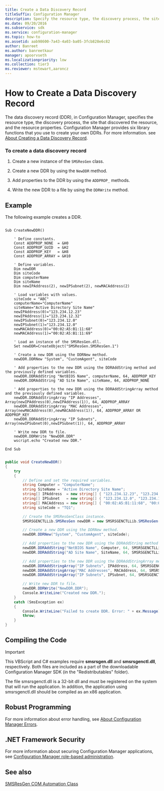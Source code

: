 ```yaml
---
title: Create a Data Discovery Record
titleSuffix: Configuration Manager
description: Specify the resource type, the discovery process, the site that discovered the resource, and the resource properties.
ms.date: 09/20/2016
ms.subservice: sdk
ms.service: configuration-manager
ms.topic: how-to
ms.assetid: aab98600-7a43-4a03-ba05-3fcb828e6c82
author: Banreet
ms.author: banreetkaur
manager: apoorvseth
ms.localizationpriority: low
ms.collection: tier3
ms.reviewer: mstewart,aaroncz 
---
```

# How to Create a Data Discovery Record
The data discovery record (DDR), in Configuration Manager, specifies the resource type, the discovery process, the site that discovered the resource, and the resource properties. Configuration Manager provides six library functions that you use to create your own DDRs. For more information. see [About Creating a Data Discovery Record](../../../../develop/core/servers/configure/about-creating-a-data-discovery-record.md).  

### To create a data discovery record  

1.  Create a new instance of the `SMSResGen` class.  

2.  Create a new DDR by using the `NewDDR` method.  

3.  Add properties to the DDR by using the `ADDPROP_` methods.  

4.  Write the new DDR to a file by using the `DDRWrite` method.  

## Example  
 The following example creates a DDR.  

```vbs  

Sub CreateNewDDR()  

    ' Define constants.  
    Const ADDPROP_NONE  = &H0  
    Const ADDPROP_GUID  = &H2  
    Const ADDPROP_KEY   = &H8  
    Const ADDPROP_ARRAY = &H10  

    ' Define variables.  
    Dim newDDR  
    Dim siteCode  
    Dim computerName  
    Dim siteName  
    Dim newIPAddress(2), newIPSubnet(2), newMACAddress(2)  

    ' Load variables with values.  
    siteCode = "ABC"  
    computerName="ComputerName"  
    siteName="Active Directory Site Name"  
    newIPAddress(0)="123.234.12.23"  
    newIPAddress(1)="123.234.12.32"  
    newIPSubnet(0)="123.234.12.0"  
    newIPSubnet(1)="123.234.12.0"  
    newMACAddress(0)="00:02:A5:B1:11:68"  
    newMACAddress(1)="00:02:A5:B1:11:69"  

    ' Load an instance of the SMSResGen.dll.  
    Set newDDR=CreateObject("SMSResGen.SMSResGen.1")  

    ' Create a new DDR using the DDRNew method.  
    newDDR.DDRNew "System", "CustomAgent", siteCode  

    ' Add properties to the new DDR using the DDRAddString method and the previously defined variables.  
    newDDR.DDRAddString "NetBIOS Name", computerName, 64, ADDPROP_KEY  
    newDDR.DDRAddString "AD Site Name", siteName, 64, ADDPROP_NONE  

    ' Add properties to the new DDR using the DDRAddStringArray method and the previously defined variables.   
    newDDR.DDRAddStringArray "IP Addresses", Array(newIPAddress(0),newIPAddress(1)), 64, ADDPROP_ARRAY  
    newDDR.DDRAddStringArray "MAC Addresses", Array(newMACAddress(0),newMACAddress(1)), 64, ADDPROP_ARRAY OR ADDPROP_KEY  
    newDDR.DDRAddStringArray "IP Subnets", Array(newIPSubnet(0),newIPSubnet(1)), 64, ADDPROP_ARRAY  

    ' Write new DDR to file.  
    newDDR.DDRWrite "NewDDR.DDR"  
    wscript.echo "Created new DDR."  

End Sub  

```  

```c#  

public void CreateNewDDR()  
{  
    try  
    {            
        // Define and set the required variables.   
        string Computer = "ComputerName";  
        string SiteName = "Active Directory Site Name";  
        string[] IPAddress  = new string[] { "123.234.12.23", "123.234.12.32" };  
        string[] IPSubnet   = new string[] { "123.234.12.0", "123.234.12.0" };  
        string[] MACAddress = new string[] { "00:02:A5:B1:11:68", "00:02:A5:B1:11:68" };  
        string siteCode = "TQ1";  

        // Create the SMSResGenClass instance.  
        SMSRSGENCTLLib.SMSResGen newDDR = new SMSRSGENCTLLib.SMSResGen();  

        // Create a new DDR using the DDRNew method.  
        newDDR.DDRNew("System", "CustomAgent", siteCode);  

        // Add properties to the new DDR using the DDRAddString method and the previously defined variables.  
        newDDR.DDRAddString("NetBIOS Name", Computer, 64, SMSRSGENCTLLib.DDRPropertyFlagsEnum.ADDPROP_KEY);  
        newDDR.DDRAddString("AD Site Name", SiteName, 64, SMSRSGENCTLLib.DDRPropertyFlagsEnum.ADDPROP_NONE);  

        // Add properties to the new DDR using the DDRAddStringArray method and the previously defined variables.   
        newDDR.DDRAddStringArray("IP Subnets", IPAddress, 64, SMSRSGENCTLLib.DDRPropertyFlagsEnum.ADDPROP_ARRAY);  
        newDDR.DDRAddStringArray("MAC Addresses", MACAddress, 64, SMSRSGENCTLLib.DDRPropertyFlagsEnum.ADDPROP_ARRAY | SMSRSGENCTLLib.DDRPropertyFlagsEnum.ADDPROP_KEY);  
        newDDR.DDRAddStringArray("IP Subnets", IPSubnet, 64, SMSRSGENCTLLib.DDRPropertyFlagsEnum.ADDPROP_ARRAY);  

        // Write new DDR to file.  
        newDDR.DDRWrite("NewDDR.DDR");  
        Console.WriteLine("Created new DDR.");          
    }  
    catch (SmsException ex)  
    {  
        Console.WriteLine("Failed to create DDR. Error: " + ex.Message);  
        throw;  
    }  
}  

```  

## Compiling the Code  

> [!IMPORTANT]
>  This VBScript and C# examples require **smsrsgen.dll** and **smsrsgenctl.dll**, respectively. Both files are included as a part of the downloadable Configuration Manager SDK (in the "Redistributables" folder).  
>   
>  The file smsrsgenctl.dll is a 32-bit dll and must be registered on the system that will run the application. In addition, the application using smsrsgenctl.dll should be compiled as an x86 application.  

## Robust Programming  
 For more information about error handling, see [About Configuration Manager Errors](../../../../develop/core/understand/about-configuration-manager-errors.md).  

## .NET Framework Security  
 For more information about securing Configuration Manager applications, see [Configuration Manager role-based administration](../../../../develop/core/servers/configure/role-based-administration.md).  

## See also

[SMSResGen COM Automation Class](../../../../develop/reference/core/servers/configure/smsresgen-com-automation-class.md)

